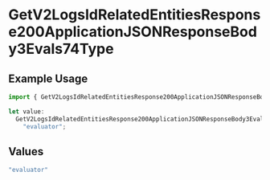 # GetV2LogsIdRelatedEntitiesResponse200ApplicationJSONResponseBody3Evals74Type

## Example Usage

```typescript
import { GetV2LogsIdRelatedEntitiesResponse200ApplicationJSONResponseBody3Evals74Type } from "orq-poc-typescript-multi-env-version/models/operations";

let value:
  GetV2LogsIdRelatedEntitiesResponse200ApplicationJSONResponseBody3Evals74Type =
    "evaluator";
```

## Values

```typescript
"evaluator"
```
